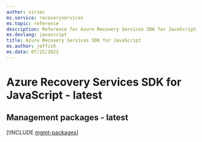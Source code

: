 ```yaml
---
author: xirzec
ms.service: recoveryservices
ms.topic: reference
description: Reference for Azure Recovery Services SDK for JavaScript
ms.devlang: javascript
title: Azure Recovery Services SDK for JavaScript
ms.author: jeffish
ms.data: 07/22/2022
---
```

# Azure Recovery Services SDK for JavaScript - latest

## Management packages - latest
[!INCLUDE [mgmt-packages](recovery-services-mgmt-index.md)]